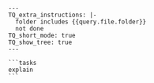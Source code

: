 <!-- placeholder to force blank line before included text -->

````text
---
TQ_extra_instructions: |-
  folder includes {{query.file.folder}}
  not done
TQ_short_mode: true
TQ_show_tree: true
---

```tasks
explain
```
````

<!-- placeholder to force blank line after included text -->
